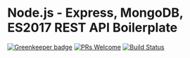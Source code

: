 # Node.js - Express, MongoDB, ES2017 REST API Boilerplate

[![Greenkeeper badge](https://badges.greenkeeper.io/ridhamtarpara/express-es8-rest-boilerplate.svg)](https://greenkeeper.io/)
[![PRs Welcome](https://img.shields.io/badge/PRs-welcome-brightgreen.svg?style=flat-square)](http://makeapullrequest.com) [![Build Status](https://travis-ci.org/ridhamtarpara/express-es8-rest-boilerplate.svg?branch=master)](https://travis-ci.org/ridhamtarpara/express-es8-rest-boilerplate)
